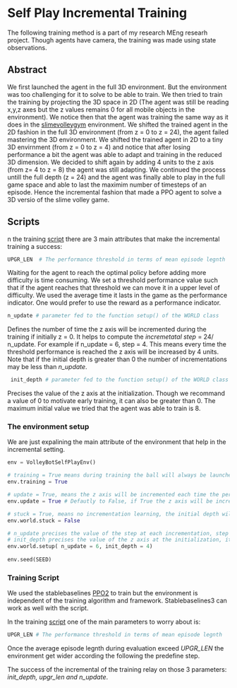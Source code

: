 # Self Play Incremental Training

The following training method is a part of my research MEng researh project. Though agents have camera, the training was made using state observations.

## Abstract

We first launched the agent in the full 3D environment. But the environment was too challenging for it to solve to be able to train.
We then tried to train the training by projecting the 3D space in  2D (The agent was still be reading x,y,z axes but the z values remains 0 for all mobile objects in the environment). We notice then that the agent was training the same way as it does in the [slimevolleygym](https://github.com/hardmaru/slimevolleygym) environment.
We shifted the trained agent in the 2D fashion in the full 3D environment (from z = 0 to  z = 24), the agent failed mastering the 3D environment.
We shifted the trained agent in 2D to a tiny 3D envirnment (from z = 0 to z = 4) and notice that after losing performance a bit the agent was able to adapt and training in the reduced 3D dimension. 
We decided to shift again by adding 4 units to the z axis (from z= 4 to z = 8) the agent was still adapting. We continued the process untill the full depth (z = 24) and the agent was finally able to play in the full game space and able to last the maximim number of timesteps of an episode. Hence the incremental fashion that made a PPO agent to solve a 3D versio of the slime volley game.

## Scripts

n the training [script](https://github.com/jbakambana/slimebot-volleyball/blob/main/slimebot-volleyball/controllers/selfplay_training_ppo/selfplay_training_ppo.py) there are 3 main attributes that make the incremental training a success:

```python
UPGR_LEN  # The performance threshold in terms of mean episode legnth
```
Waiting for the agent to reach the optimal policy before adding more difficulty is time consuming. We set a threshold performance value such that if the agent reaches that threshold we can move it in a upper level of difficulty. We used the average time it lasts in the game as the performance indicator. One would prefer to use the reward as a performance indicator.

```python
n_update # parameter fed to the function setup() of the WORLD class
```
Defines the number of time the z axis will be incremented during the training if initially z = 0. It helps to compute the *incremetatal step* = 24/ n_update. For example if n_update = 6, step  = 4. This means every time the threshold performance is reached the z axis will be increased by 4 units. Note that if the initial depth is greater than 0 the number of incrementations may be less than *n_update*.


```python
 init_depth # parameter fed to the function setup() of the WORLD class
```
Precises the value of the z axis at the initialization. Though we recommand a value of 0 to motivate early training, it can also be greater than 0. The maximum initial value we tried that the agent was able to train is 8.

### The environment setup

We are just expalining the main attribute of the environment that help in the incremental setting.

```python
env = VolleyBotSelfPlayEnv()

# training = True means during training the ball will always be launched on the learning, this speeds up the training time
env.training = True 

# update = True, means the z axis will be incremented each time the performance threshold is reached during evaluation
env.update = True # Defautly to False, if True the z axis will be incremented each time the performance threshold is

# stuck = True, means no incrementation learning, the initial depth will stay fixed during the whole training
env.world.stuck = False 

# n_update precises the value of the step at each incrementation, step = 24/n_update
# init_depth precises the value of the z axis at the initialization, it's not oblige to start with 0
env.world.setup( n_update = 6, init_depth = 4) 
                                              
env.seed(SEED)
```

### Training Script

We used the stablebaselines [PPO2](https://github.com/hill-a/stable-baselines/blob/master/stable_baselines/ppo2/ppo2.py) to train but the environment is independent of the training algorithm and framework. Stablebaselines3 can work as well with the script.

In the training [script](https://github.com/jbakambana/slimebot-volleyball/blob/main/slimebot-volleyball/controllers/selfplay_training_ppo/selfplay_training_ppo.py) one of the main parameters to worry about is:
```python
UPGR_LEN # The performance threshold in terms of mean episode legnth
```
Once the average episode legnth during evaluation exceed *UPGR_LEN* the environment get wider according the following the predefine step.


The success of the incremental of the training relay on those 3 parameters: *init_depth, upgr_len and n_update*.


